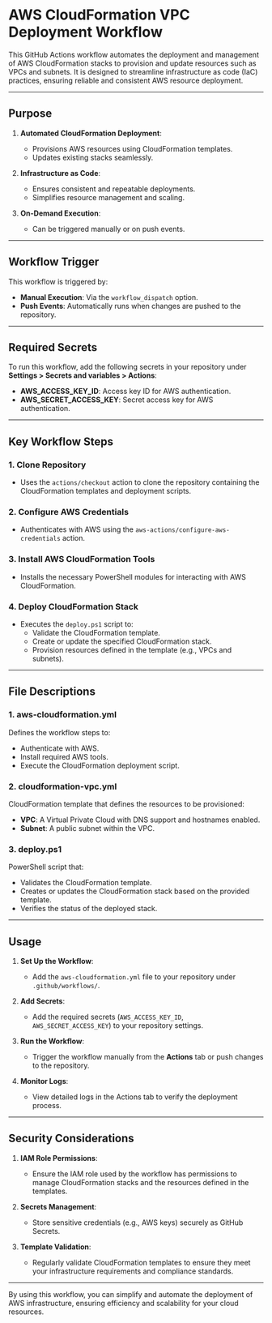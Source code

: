 # AWS CloudFormation VPC Deployment Workflow

This GitHub Actions workflow automates the deployment and management of AWS CloudFormation stacks to provision and update resources such as VPCs and subnets. It is designed to streamline infrastructure as code (IaC) practices, ensuring reliable and consistent AWS resource deployment.

---

## Purpose

1. **Automated CloudFormation Deployment**:
   - Provisions AWS resources using CloudFormation templates.
   - Updates existing stacks seamlessly.

2. **Infrastructure as Code**:
   - Ensures consistent and repeatable deployments.
   - Simplifies resource management and scaling.

3. **On-Demand Execution**:
   - Can be triggered manually or on push events.

---

## Workflow Trigger

This workflow is triggered by:
- **Manual Execution**: Via the `workflow_dispatch` option.
- **Push Events**: Automatically runs when changes are pushed to the repository.

---

## Required Secrets

To run this workflow, add the following secrets in your repository under **Settings > Secrets and variables > Actions**:

- **AWS_ACCESS_KEY_ID**: Access key ID for AWS authentication.
- **AWS_SECRET_ACCESS_KEY**: Secret access key for AWS authentication.

---

## Key Workflow Steps

### 1. Clone Repository
- Uses the `actions/checkout` action to clone the repository containing the CloudFormation templates and deployment scripts.

### 2. Configure AWS Credentials
- Authenticates with AWS using the `aws-actions/configure-aws-credentials` action.

### 3. Install AWS CloudFormation Tools
- Installs the necessary PowerShell modules for interacting with AWS CloudFormation.

### 4. Deploy CloudFormation Stack
- Executes the `deploy.ps1` script to:
  - Validate the CloudFormation template.
  - Create or update the specified CloudFormation stack.
  - Provision resources defined in the template (e.g., VPCs and subnets).

---

## File Descriptions

### 1. **aws-cloudformation.yml**
Defines the workflow steps to:
- Authenticate with AWS.
- Install required AWS tools.
- Execute the CloudFormation deployment script.

### 2. **cloudformation-vpc.yml**
CloudFormation template that defines the resources to be provisioned:
- **VPC**: A Virtual Private Cloud with DNS support and hostnames enabled.
- **Subnet**: A public subnet within the VPC.

### 3. **deploy.ps1**
PowerShell script that:
- Validates the CloudFormation template.
- Creates or updates the CloudFormation stack based on the provided template.
- Verifies the status of the deployed stack.

---

## Usage

1. **Set Up the Workflow**:
   - Add the `aws-cloudformation.yml` file to your repository under `.github/workflows/`.

2. **Add Secrets**:
   - Add the required secrets (`AWS_ACCESS_KEY_ID`, `AWS_SECRET_ACCESS_KEY`) to your repository settings.

3. **Run the Workflow**:
   - Trigger the workflow manually from the **Actions** tab or push changes to the repository.

4. **Monitor Logs**:
   - View detailed logs in the Actions tab to verify the deployment process.

---

## Security Considerations

1. **IAM Role Permissions**:
   - Ensure the IAM role used by the workflow has permissions to manage CloudFormation stacks and the resources defined in the templates.

2. **Secrets Management**:
   - Store sensitive credentials (e.g., AWS keys) securely as GitHub Secrets.

3. **Template Validation**:
   - Regularly validate CloudFormation templates to ensure they meet your infrastructure requirements and compliance standards.

---

By using this workflow, you can simplify and automate the deployment of AWS infrastructure, ensuring efficiency and scalability for your cloud resources.
